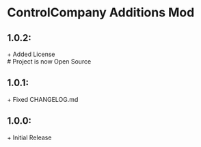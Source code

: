 # ControlCompany Additions Mod

## 1.0.2:
\+ Added License<br>
\# Project is now Open Source

## 1.0.1:
\+ Fixed CHANGELOG.md<br>


## 1.0.0:
\+ Initial Release<br>
